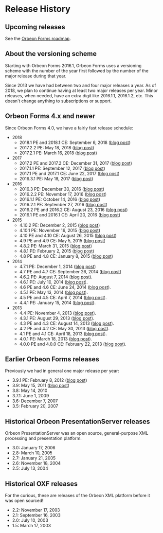 # Release History



## Upcoming releases

See the [Orbeon Forms roadmap](roadmap.md).

## About the versioning scheme

Starting with Orbeon Forms 2016.1, Orbeon Forms uses a versioning scheme with the number of the year first followed by the number of the major release during that year.

Since 2013 we have had between two and four major releases a year. As of 2018, we plan to continue having at least two major releases per year. Minor releases, when needed, have an extra digit like 2016.1.1, 2016.1.2, etc. This doesn't change anything to subscriptions or support.

## Orbeon Forms 4.x and newer

Since Orbeon Forms 4.0, we have a fairly fast release schedule:

- 2018
    - 2018.1 PE and 2018.1 CE: September 6, 2018 ([blog post](https://blog.orbeon.com/2018/09/orbeon-forms-20181.html))
    - 2017.2.2 PE: May 18, 2018 ([blog post](https://blog.orbeon.com/2018/05/orbeon-forms-201722-pe.html))
    - 2017.2.1 PE: March 16, 2018 ([blog post](https://blog.orbeon.com/2018/03/orbeon-forms-201721-pe.html))
- 2017
    - 2017.2 PE and 2017.2 CE: December 31, 2017 ([blog post](https://blog.orbeon.com/2017/12/orbeon-forms-20172.html))
    - 2017.1.1 PE: September 12, 2017 ([blog post](https://blog.orbeon.com/2017/09/orbeon-forms-201711-pe.html))
    - 2017.1 PE and 2017.1 CE: June 22, 2017 ([blog post](https://blog.orbeon.com/2017/06/orbeon-forms-20171.html))
    - 2016.3.1 PE: May 18, 2017 ([blog post](https://blog.orbeon.com/2017/05/orbeon-forms-201631.html))
- 2016
    - 2016.3 PE: December 30, 2016 ([blog post](https://blog.orbeon.com/2016/12/orbeon-forms-20163.html))
    - 2016.2.2 PE: November 17, 2016 ([blog post](https://blog.orbeon.com/2016/11/orbeon-forms-201622-pe.html))
    - 2016.1.1 PE: October 14, 2016 ([blog post](https://blog.orbeon.com/2016/10/orbeon-forms-201611-pe.html))
    - 2016.2.1 PE: September 27, 2016 ([blog post](https://blog.orbeon.com/2016/09/orbeon-forms-201621.html))
    - 2016.2 PE and 2016.2 CE: August 23, 2016 ([blog post](https://blog.orbeon.com/2016/08/orbeon-forms-20162.html))
    - 2016.1 PE and 2016.1 CE: April 20, 2016 ([blog post](https://blog.orbeon.com/2016/04/orbeon-forms-20161.html))
- 2015
    - 4.10.2 PE: December 2, 2015 ([blog post](https://blog.orbeon.com/2015/12/orbeon-forms-4102.html))
    - 4.10.1 PE: November 16, 2015 ([blog post](https://blog.orbeon.com/2015/11/orbeon-forms-4101.html))
    - 4.10 PE and 4.10 CE: August 26, 2015 ([blog post](https://blog.orbeon.com/2015/08/orbeon-forms-410.html))
    - 4.9 PE and 4.9 CE: May 5, 2015 ([blog post](https://blog.orbeon.com/2015/05/orbeon-forms-49.html))
    - 4.8.2 PE: March 31, 2015 ([blog post](https://blog.orbeon.com/2015/03/orbeon-forms-482.html))
    - 4.8.1 PE: February 2, 2015 ([blog post](https://blog.orbeon.com/2015/02/orbeon-forms-481.html))
    - 4.8 PE and 4.8 CE: January 8, 2015 ([blog post](https://blog.orbeon.com/2015/01/orbeon-forms-48.html))
- 2014
    - 4.7.1 PE: December 1, 2014 ([blog post](https://blog.orbeon.com/2014/12/orbeon-forms-471.html))
    - 4.7 PE and 4.7 CE: September 26, 2014 ([blog post](https://blog.orbeon.com/2014/09/orbeon-forms-47.html))
    - 4.6.2 PE: August 7, 2014 ([blog post](https://blog.orbeon.com/2014/08/orbeon-forms-462.html)).
    - 4.6.1 PE: July 10, 2014 ([blog post](https://blog.orbeon.com/2014/07/orbeon-forms-461.html)).
    - 4.6 PE and 4.6 CE: June 24, 2014 ([blog post](https://blog.orbeon.com/2014/06/orbeon-forms-46.html)).
    - 4.5.1 PE: May 13, 2014 ([blog post](https://blog.orbeon.com/2014/05/orbeon-forms-451.html)).
    - 4.5 PE and 4.5 CE: April 7, 2014 ([blog post](https://blog.orbeon.com/2014/04/orbeon-forms-45.html)).
    - 4.4.1 PE: January 15, 2014 ([blog post](https://blog.orbeon.com/2014/01/orbeon-forms-441-pe.html)).
- 2013
    - 4.4 PE: November 4, 2013 ([blog post](https://blog.orbeon.com/2013/11/orbeon-forms-44.html)).
    - 4.3.1 PE: August 29, 2013 ([blog post](https://blog.orbeon.com/2013/08/orbeon-forms-431-pe.html)).
    - 4.3 PE and 4.3 CE: August 14, 2013 ([blog post](https://blog.orbeon.com/2013/08/orbeon-forms-43.html)).
    - 4.2 PE and 4.2 CE: May 30, 2013 ([blog post](https://blog.orbeon.com/2013/05/orbeon-forms-42.html)).
    - 4.1 PE and 4.1 CE: April 18, 2013 ([blog post](https://blog.orbeon.com/2013/04/orbeon-forms-41.html)).
    - 4.0.1 PE: March 18, 2013 ([blog post](https://blog.orbeon.com/2013/03/orbeon-forms-401.html)).
    - 4.0.0 PE and 4.0.0 CE: February 22, 2013 ([blog post](https://blog.orbeon.com/2013/03/announcing-orbeon-forms-40.html)).

## Earlier Orbeon Forms releases

Previously we had in general one major release per year:

- 3.9.1 PE: February 8, 2012 ([blog post](https://blog.orbeon.com/2012/02/orbeon-forms-391-pe-released.html))
- 3.9: May 15, 2011 ([blog post](https://blog.orbeon.com/2011/05/orbeon-forms-390-final.html))
- 3.8: May 14, 2010
- 3.7.1: June 1, 2009
- 3.6: December 7, 2007
- 3.5: February 20, 2007

## Historical Orbeon PresentationServer releases

Orbeon PresentationServer was an open source, general-purpose XML processing and presentation platform.

- 3.0: January 17, 2006
- 2.8: March 10, 2005
- 2.7: January 21, 2005
- 2.6: November 18, 2004
- 2.5: July 13, 2004

## Historical OXF releases

For the curious, these are releases of the Orbeon XML platform before it was open sourced!

- 2.2: November 17, 2003
- 2.1: September 16, 2003
- 2.0: July 10, 2003
- 1.5: March 17, 2003
